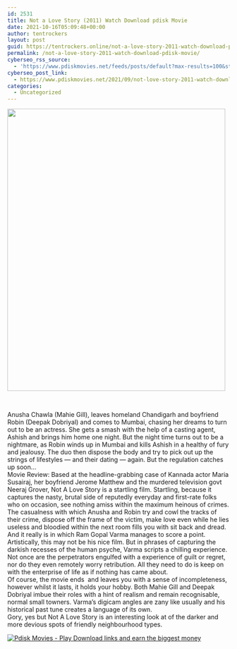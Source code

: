 ```yaml
---
id: 2531
title: Not a Love Story (2011) Watch Download pdisk Movie
date: 2021-10-16T05:09:48+00:00
author: tentrockers
layout: post
guid: https://tentrockers.online/not-a-love-story-2011-watch-download-pdisk-movie/
permalink: /not-a-love-story-2011-watch-download-pdisk-movie/
cyberseo_rss_source:
  - 'https://www.pdiskmovies.net/feeds/posts/default?max-results=100&start-index=301'
cyberseo_post_link:
  - https://www.pdiskmovies.net/2021/09/not-love-story-2011-watch-download.html
categories:
  - Uncategorized
---
```

<div class="separator">
  <a href="https://1.bp.blogspot.com/-Ps5K-UcCg-Q/YUikMwaCyKI/AAAAAAAAAQ0/UDaqA1_pdUwTrrX0S87evCpaM7frTKvjACLcBGAsYHQ/s1552/vfd.jpg" imageanchor="1"><img loading="lazy" border="0" data-original-height="1552" data-original-width="1200" height="640" src="https://1.bp.blogspot.com/-Ps5K-UcCg-Q/YUikMwaCyKI/AAAAAAAAAQ0/UDaqA1_pdUwTrrX0S87evCpaM7frTKvjACLcBGAsYHQ/w494-h640/vfd.jpg" width="494" /></a>
</div>

<span><br /></span>

<div>
  <div>
    <span>Anusha Chawla (Mahie Gill), leaves homeland Chandigarh and boyfriend Robin (Deepak Dobriyal) and comes to Mumbai, chasing her dreams to turn out to be an actress. She gets a smash with the help of a casting agent, Ashish and brings him home one night. But the night time turns out to be a nightmare, as Robin winds up in Mumbai and kills Ashish in a healthy of fury and jealousy. The duo then dispose the body and try to pick out up the strings of lifestyles &#8212; and their dating &#8212; again. But the regulation catches up soon&#8230;</span>
  </div>
  
  <div>
    <span>Movie Review: Based at the headline-grabbing case of Kannada actor Maria Susairaj, her boyfriend Jerome Matthew and the murdered television govt Neeraj Grover, Not A Love Story is a startling film. Startling, because it captures the nasty, brutal side of reputedly everyday and first-rate folks who on occasion, see nothing amiss within the maximum heinous of crimes. The casualness with which Anusha and Robin try and cowl the tracks of their crime, dispose off the frame of the victim, make love even while he lies useless and bloodied within the next room fills you with sit back and dread.</span>
  </div>
  
  <div>
    <span>And it really is in which Ram Gopal Varma manages to score a point. Artistically, this may not be his nice film. But in phrases of capturing the darkish recesses of the human psyche, Varma scripts a chilling experience. Not once are the perpetrators engulfed with a experience of guilt or regret, nor do they even remotely worry retribution. All they need to do is keep on with the enterprise of life as if nothing has came about.</span>
  </div>
  
  <div>
    <span>Of course, the movie ends&nbsp; and leaves you with a sense of incompleteness, however whilst it lasts, it holds your hobby. Both Mahie Gill and Deepak Dobriyal imbue their roles with a hint of realism and remain recognisable, normal small towners. Varma&#8217;s digicam angles are zany like usually and his historical past tune creates a language of its own.</span>
  </div>
  
  <div>
    <span>Gory, yes but Not A Love Story is an interesting look at of the darker and more devious spots of friendly neighbourhood types.</span>
  </div>
</div>

[![](https://1.bp.blogspot.com/-a93bp85aB6g/YUXjACCiX3I/AAAAAAAAbQE/GHmPI7h0af0tqn6tYzd0cdrDv9Hu9LUSACLcBGAsYHQ/s16000/Play_it_New-removebg-preview.png "Pdisk Movies - Play Download links and earn the biggest money")](https://pdisklink.com/1/bnYybDY1MDAwcXRr?dn=1)
